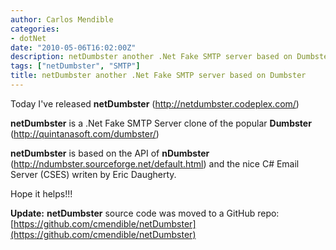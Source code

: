 ```yaml
---
author: Carlos Mendible
categories:
- dotNet
date: "2010-05-06T16:02:00Z"
description: netDumbster another .Net Fake SMTP server based on Dumbster
tags: ["netDumbster", "SMTP"]
title: netDumbster another .Net Fake SMTP server based on Dumbster
---
```

Today I've released **netDumbster** (<http://netdumbster.codeplex.com/>)

**netDumbster** is a .Net Fake SMTP Server clone of the popular **Dumbster** (<http://quintanasoft.com/dumbster/>)

**netDumbster** is based on the API of **nDumbster** (<http://ndumbster.sourceforge.net/default.html>) and the nice C# Email Server (CSES) writen by Eric Daugherty.

Hope it helps!!!

**Update:** **netDumbster** source code was moved to a GitHub repo: [https://github.com/cmendible/netDumbster](https://github.com/cmendible/netDumbster)